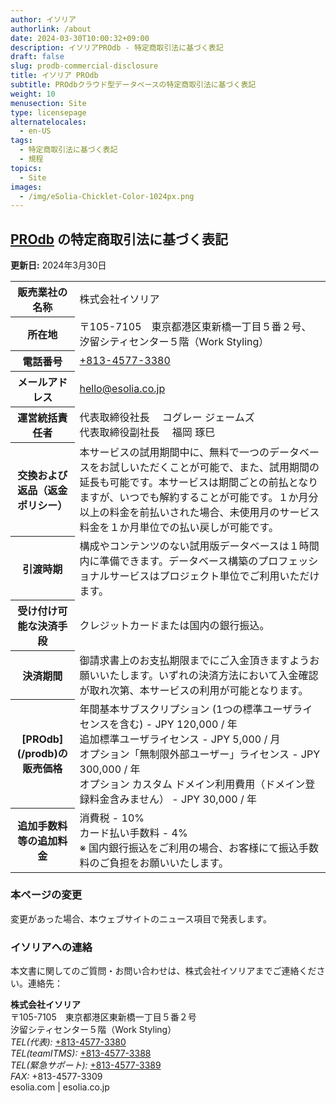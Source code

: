 ```yaml
---
author: イソリア
authorlink: /about
date: 2024-03-30T10:00:32+09:00
description: イソリアPROdb - 特定商取引法に基づく表記
draft: false
slug: prodb-commercial-disclosure
title: イソリア PROdb 
subtitle: PROdbクラウド型データベースの特定商取引法に基づく表記
weight: 10
menusection: Site
type: licensepage
alternatelocales:
  - en-US
tags:
  - 特定商取引法に基づく表記
  - 規程
topics:
  - Site
images:
  - /img/eSolia-Chicklet-Color-1024px.png
---
```


## [PROdb](/prodb) の特定商取引法に基づく表記

**更新日:** 2024年3月30日

<table class="table is-striped is-hoverable is-fullwidth is-bordered is-size-7-mobile is-size-6-tablet is-size-5-desktop">
  <tbody>
    <tr>
      <th class="has-text-right is-uppercase">販売業社の名称</th>
      <td>株式会社イソリア</td>
    </tr>
    <tr>
      <th class="has-text-right is-uppercase">所在地</th>
      <td>〒105-7105　東京都港区東新橋一丁目５番２号、汐留シティセンター５階（Work Styling）</td>
    </tr>
    <tr>
      <th class="has-text-right is-uppercase">電話番号</th>
      <td><a href="tel:+813-4577-3380">+813-4577-3380</a></td>
    </tr> 
    <tr>
      <th class="has-text-right is-uppercase">メールアドレス</th>
      <td><a href="mailto:hello@esolia.co.jp">hello@esolia.co.jp</a></td>
    </tr>
    <tr>
      <th class="has-text-right is-uppercase">運営統括責任者</th>
      <td>代表取締役社長 　コグレー ジェームズ<br>
    代表取締役副社長 　福岡 琢巳</td>
    </tr>
    <tr>
      <th class="has-text-right is-uppercase">交換および返品（返金ポリシー）</th>
      <td>本サービスの試用期間中に、無料で一つのデータベースをお試しいただくことが可能で、また、試用期間の延長も可能です。本サービスは期間ごとの前払となりますが、いつでも解約することが可能です。１か月分以上の料金を前払いされた場合、未使用月のサービス料金を１か月単位での払い戻しが可能です。</td>
    </tr>
    <tr>
      <th class="has-text-right is-uppercase">引渡時期</th>
      <td>構成やコンテンツのない試用版データベースは１時間内に準備できます。データベース構築のプロフェッショナルサービスはプロジェクト単位でご利用いただけます。</td>
    </tr>
    <tr>
      <th class="has-text-right is-uppercase">受け付け可能な決済手段</th>
      <td>クレジットカードまたは国内の銀行振込。</td>
    </tr>  
    <tr>
      <th class="has-text-right is-uppercase">決済期間</th>
      <td>御請求書上のお支払期限までにご入金頂きますようお願いいたします。いずれの決済方法において入金確認が取れ次第、本サービスの利用が可能となります。</td>
    </tr>  
    <tr>
      <th class="has-text-right is-uppercase">[PROdb](/prodb)の販売価格</th>
      <td>年間基本サブスクリプション (1つの標準ユーザライセンスを含む) - JPY 120,000 / 年<br>
      追加標準ユーザライセンス - JPY 5,000 / 月<br>
      オプション「無制限外部ユーザー」ライセンス - JPY 300,000 / 年<br>
      オプション カスタム ドメイン利用費用（ドメイン登録料金含みません） - JPY 30,000 / 年
      </td>
    </tr> 
    <tr>
      <th class="has-text-right is-uppercase">追加手数料等の追加料金</th>
      <td>消費税 - 10%<br>
      カード払い手数料 - 4%<br>
      ※ 国内銀行振込をご利用の場合、お客様にて振込手数料のご負担をお願いいたします。
      </td>
    </tr> 
  </tbody>
</table>

### 本ページの変更

変更があった場合、本ウェブサイトのニュース項目で発表します。

### イソリアへの連絡

本文書に関してのご質問・お問い合わせは、株式会社イソリアまでご連絡ください。連絡先：
  
**株式会社イソリア**  
〒105-7105　東京都港区東新橋一丁目５番２号　<br>
汐留シティセンター５階（Work Styling）<br>
    <em>TEL(代表):</em> <a href="tel:+813-4577-3380">+813-4577-3380</a><br>
    <em>TEL(teamITMS):</em> <a href="tel:+813-4577-3388">+813-4577-3388</a><br>
    <em>TEL(緊急サポート):</em> <a href="tel:+813-4577-3389">+813-4577-3389</a><br>
    <em>FAX:</em> +813-4577-3309 <br> 
esolia.com | esolia.co.jp
